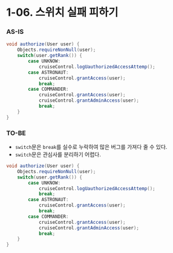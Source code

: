 # 1-06. 스위치 실패 피하기

### AS-IS

```java
void authorize(User user) {
    Objects.requireNonNull(user);
    switch(user.getRank()) {
        case UNKNOW:
            cruiseControl.logUauthorizedAccessAttemp();
        case ASTRONAUT:
            cruiseControl.grantAccess(user);
            break;
        case COMMANDER:
            cruiseControl.grantAccess(user);
            cruiseControl.grantAdminAccess(user);
            break;
    }
}
```

### TO-BE

- `switch`문은 `break`를 실수로 누락하여 많은 버그를 가져다 줄 수 있다.
- `switch`문은 관심사를 분리하기 어렵다.

```java
void authorize(User user) {
    Objects.requireNonNull(user);
    switch(user.getRank()) {
        case UNKNOW:
            cruiseControl.logUauthorizedAccessAttemp();
            break;
        case ASTRONAUT:
            cruiseControl.grantAccess(user);
            break;
        case COMMANDER:
            cruiseControl.grantAccess(user);
            cruiseControl.grantAdminAccess(user);
            break;
    }
}
```
